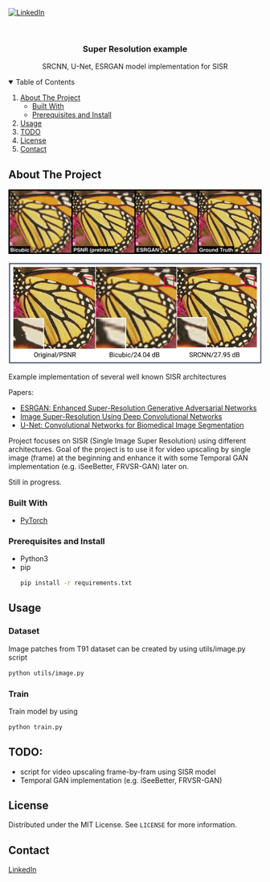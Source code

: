 [![LinkedIn][linkedin-shield]][linkedin-url]



<!-- PROJECT LOGO -->
<br />
<p align="center">
  <h3 align="center">Super Resolution example</h3>

  <p align="center">
    SRCNN, U-Net, ESRGAN model implementation for SISR
    <br />
  </p>
</p>



<!-- TABLE OF CONTENTS -->
<details open="open">
  <summary>Table of Contents</summary>
  <ol>
    <li>
      <a href="#about-the-project">About The Project</a>
      <ul>
        <li><a href="#built-with">Built With</a></li>
        <li><a href="#prerequisites-and-install">Prerequisites and Install</a></li>
      </ul>
    </li>
    <li><a href="#usage">Usage</a></li>
    <li><a href="#todo">TODO</a></li>
    <li><a href="#license">License</a></li>
    <li><a href="#contact">Contact</a></li>
  </ol>
</details>



<!-- ABOUT THE PROJECT -->
## About The Project

![Product Name Screen Shot][esrgan-screenshot]

![Product Name Screen Shot][srcnn-screenshot]

Example implementation of several well known SISR architectures

Papers:
* [ESRGAN: Enhanced Super-Resolution Generative Adversarial Networks](https://arxiv.org/abs/1809.00219)
* [Image Super-Resolution Using Deep Convolutional Networks](https://arxiv.org/abs/1501.00092)
* [U-Net: Convolutional Networks for Biomedical Image Segmentation](https://arxiv.org/abs/1505.04597)

Project focuses on SISR (Single Image Super Resolution) using different architectures. Goal of the project is to use it for video upscaling by single image (frame) at the beginning
and enhance it with some Temporal GAN implementation (e.g. iSeeBetter, FRVSR-GAN) later on.

Still in progress.

### Built With

* [PyTorch](https://pytorch.org)

### Prerequisites and Install

* Python3
* pip
  ```sh
  pip install -r requirements.txt
  ```

<!-- USAGE EXAMPLES -->
## Usage

### Dataset

Image patches from T91 dataset can be created by using utils/image.py script
  ```sh
  python utils/image.py
  ```

### Train

Train model by using
  ```sh
  python train.py
  ```

<!-- ROADMAP -->
## TODO:
- script for video upscaling frame-by-fram using SISR model
- Temporal GAN implementation (e.g. iSeeBetter, FRVSR-GAN)

<!-- LICENSE -->
## License

Distributed under the MIT License. See `LICENSE` for more information.

<!-- CONTACT -->
## Contact

[LinkedIn](https://www.linkedin.com/in/jirislapnicka/)


<!-- MARKDOWN LINKS & IMAGES -->
<!-- https://www.markdownguide.org/basic-syntax/#reference-style-links -->
[contributors-shield]: https://img.shields.io/github/contributors/othneildrew/Best-README-Template.svg?style=for-the-badge
[contributors-url]: https://github.com/othneildrew/Best-README-Template/graphs/contributors
[forks-shield]: https://img.shields.io/github/forks/othneildrew/Best-README-Template.svg?style=for-the-badge
[forks-url]: https://github.com/othneildrew/Best-README-Template/network/members
[stars-shield]: https://img.shields.io/github/stars/othneildrew/Best-README-Template.svg?style=for-the-badge
[stars-url]: https://github.com/othneildrew/Best-README-Template/stargazers
[issues-shield]: https://img.shields.io/github/issues/othneildrew/Best-README-Template.svg?style=for-the-badge
[issues-url]: https://github.com/othneildrew/Best-README-Template/issues
[license-shield]: https://img.shields.io/github/license/othneildrew/Best-README-Template.svg?style=for-the-badge
[license-url]: https://github.com/othneildrew/Best-README-Template/blob/master/LICENSE.txt
[linkedin-shield]: https://img.shields.io/badge/-LinkedIn-black.svg?style=for-the-badge&logo=linkedin&colorB=555
[linkedin-url]: https://www.linkedin.com/in/jirislapnicka/
[esrgan-screenshot]: images/esrgan_preview.png
[srcnn-screenshot]: images/srcnn_preview.png